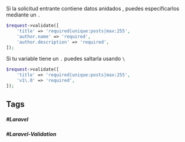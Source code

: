 Si la solicitud entrante contiene datos anidados , puedes especificarlos mediante un `.`

```php
$request->validate([
    'title' => 'required|unique:posts|max:255',
    'author.name' => 'required',
    'author.description' => 'required',
]);
```

Si tu variable tiene un `.` puedes saltarla usando `\` 

```php
$request->validate([
    'title' => 'required|unique:posts|max:255',
    'v1\.0' => 'required',
]);
```
## Tags

##### #Laravel
##### #Laravel-Validation